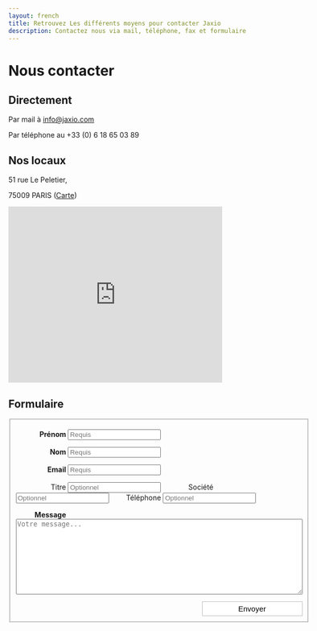 ```yaml
---
layout: french
title: Retrouvez Les différents moyens pour contacter Jaxio
description: Contactez nous via mail, téléphone, fax et formulaire 
---
```


# Nous contacter
## Directement

Par mail à <a href="mailto:info@jaxio.com">info@jaxio.com</a>

Par téléphone au +33 (0) 6 18 65 03 89

## Nos locaux

51 rue Le Peletier, 

75009 PARIS (<a href="http://maps.google.fr/maps?f=q&source=s_q&hl=fr&geocode=&q=51+Rue+Le+Peletier,+Paris&sll=46.75984,1.738281&sspn=11.215826,28.54248&ie=UTF8&hq=&hnear=51+Rue+Le+Peletier,+75009+Paris,+Ile-de-France&ll=48.875868,2.339857&spn=0.002628,0.006968&t=h&z=18">Carte</a>)

<iframe width="425" 
	height="350" 
	frameborder="0" 
	scrolling="no" 
	marginheight="0" 
	marginwidth="0" 
	src="http://maps.google.fr/maps?f=q&amp;source=s_q&amp;hl=fr&amp;geocode=&amp;q=51+Rue+Le+Peletier,+Paris&amp;sll=46.75984,1.738281&amp;sspn=11.215826,28.54248&amp;ie=UTF8&amp;hq=&amp;hnear=51+Rue+Le+Peletier,+75009+Paris,+Ile-de-France&amp;ll=48.875604,2.339668&amp;spn=0.002628,0.006968&amp;t=h&amp;z=14&amp;output=embed">
</iframe>

## Formulaire
<div id="questionnaire">
	<style>
		form#contact_form label {
			display: inline-block;
			width:100px;
			padding: 0;
			text-align: right;
		}
		form#contact_form label.required {
			font-weight: bold;
		}
	</style>
       	<form action="https://spreadsheets.google.com/spreadsheet/formResponse?formkey=dFBRSzJDeWZaZWJyV2ozS3FEX3Zld2c6MQ&amp;ifq&amp;theme=0AX42CRMsmRFbUy03NTAzM2Q4My03ODU1LTQ2NzItODI2YS1kZmU5YzdiMzZjOGQ" 
			method="POST" id="contact_form" target="google_form" onsubmit="submitted=true;">
		<input type="hidden" name="pageNumber" value="0"/>
		<input type="hidden" name="backupCache"/>
		<fieldset>
			<p>
				<label for="firstname" class="required">Prénom</label>
				<input id="firstname" type="text" name="entry.0.single" placeholder="Requis" required/>
			</p>
			<p>
				<label for="lastname" class="required">Nom</label>
				<input id="lastname" type="text" name="entry.2.single" placeholder="Requis" required/>
			</p>
			<p>
				<label for="email" class="required">Email</label>
				<input id="email" type="email" name="entry.4.single" placeholder="Requis" required/>
			</p>
			<p>
				<label for="title">Titre</label>
				<input id="title" type="text" name="entry.9.single" placeholder="Optionnel"/>
				<label for="company">Société</label>
				<input id="company" type="text" name="entry.11.single" placeholder="Optionnel"/>
				<label for="phone">Téléphone</label>
				<input id="phone" type="phone" name="entry.6.single" placeholder="Optionnel"/>
			</p>
			<p>
				<label for="message" class="required" style="vertical-align:top;">Message</label>
				<textarea id="message" name="entry.8.single" placeholder="Votre message..." style="width:570px;height: 150px;" required></textarea>
			</p>
			<p>
				<input type="submit" name="submit" value="Envoyer" style="float:right;padding:5px;font-size:15px;width:200px;border: 1px solid #BEBEBE;background-color: white;"/><br>
			</p>
		</fieldset>
	</form>
</div>
<div id="confirmation" style="display: none" class="notice">
Nous avons reçu votre message, nous y répondrons dans les meilleurs délais.
</div>

<!-- see http://www.morningcopy.com.au/tutorials/how-to-style-google-forms/ -->
<script type="text/javascript">
	var submitted=false;
	function formLoaded() {
		if(submitted) {
			$("#questionnaire").hide();
			$("#confirmation").show();
		} 
	}
</script>
<iframe name="google_form"
	style="display:none;"
	src="https://spreadsheets.google.com/embeddedform?formkey=dDVxTzhZY0tfaXNoYWVCV0RvWHJWd1E6MQ" 
	onload="formLoaded();">
		Loading...
</iframe>


